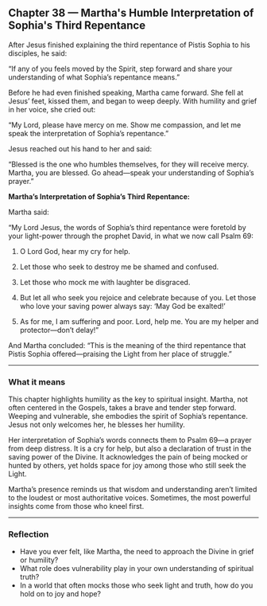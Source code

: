 ## Chapter 38 — Martha's Humble Interpretation of Sophia's Third Repentance

After Jesus finished explaining the third repentance of Pistis Sophia to his disciples, he said:

“If any of you feels moved by the Spirit, step forward and share your understanding of what Sophia’s repentance means.”

Before he had even finished speaking, Martha came forward. She fell at Jesus’ feet, kissed them, and began to weep deeply. With humility and grief in her voice, she cried out:

“My Lord, please have mercy on me. Show me compassion, and let me speak the interpretation of Sophia’s repentance.”

Jesus reached out his hand to her and said:

“Blessed is the one who humbles themselves, for they will receive mercy. Martha, you are blessed. Go ahead—speak your understanding of Sophia’s prayer.”

**Martha’s Interpretation of Sophia’s Third Repentance:**

Martha said:

“My Lord Jesus, the words of Sophia’s third repentance were foretold by your light-power through the prophet David, in what we now call Psalm 69:

1. O Lord God, hear my cry for help.

2. Let those who seek to destroy me be shamed and confused.

3. Let those who mock me with laughter be disgraced.

4. But let all who seek you rejoice and celebrate because of you. Let those who love your saving power always say: ‘May God be exalted!’

5. As for me, I am suffering and poor. Lord, help me. You are my helper and protector—don’t delay!”

And Martha concluded:
“This is the meaning of the third repentance that Pistis Sophia offered—praising the Light from her place of struggle.”

---

### What it means

This chapter highlights humility as the key to spiritual insight. Martha, not often centered in the Gospels, takes a brave and tender step forward. Weeping and vulnerable, she embodies the spirit of Sophia’s repentance. Jesus not only welcomes her, he blesses her humility.

Her interpretation of Sophia’s words connects them to Psalm 69—a prayer from deep distress. It is a cry for help, but also a declaration of trust in the saving power of the Divine. It acknowledges the pain of being mocked or hunted by others, yet holds space for joy among those who still seek the Light.

Martha’s presence reminds us that wisdom and understanding aren’t limited to the loudest or most authoritative voices. Sometimes, the most powerful insights come from those who kneel first.

---

### Reflection

* Have you ever felt, like Martha, the need to approach the Divine in grief or humility?
* What role does vulnerability play in your own understanding of spiritual truth?
* In a world that often mocks those who seek light and truth, how do you hold on to joy and hope?
